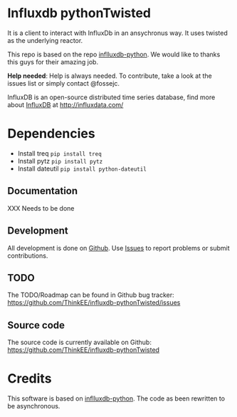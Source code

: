 # Influxdb pythonTwisted

It is a client to interact with InfluxDb in an ansychronus way. It uses twisted as the underlying reactor.

This repo is based on the repo [inflluxdb-python](https://github.com/influxdata/influxdb-python). We would like to thanks this guys for their amazing job.

**Help needed**: Help is always needed. To contribute, take a look at the issues list or simply contact @fossejc.

InfluxDB is an open-source distributed time series database, find more about [InfluxDB](http://influxdata.com/) at http://influxdata.com/

# Dependencies

* Install treq `pip install treq`
* Install pytz `pip install pytz`
* Install dateutil `pip install python-dateutil`

## Documentation

XXX Needs to be done

## Development

All development is done on [Github](https://github.com/ThinkEE/influxdb-pythonTwisted).
Use [Issues](https://github.com/ThinkEE/influxdb-pythonTwisted/issues) to report problems or submit contributions.

## TODO

The TODO/Roadmap can be found in Github bug tracker: https://github.com/ThinkEE/influxdb-pythonTwisted/issues

## Source code

The source code is currently available on Github: https://github.com/ThinkEE/influxdb-pythonTwisted

# Credits

This software is based on [inflluxdb-python](https://github.com/influxdata/influxdb-python).
The code as been rewritten to be asynchronous.
